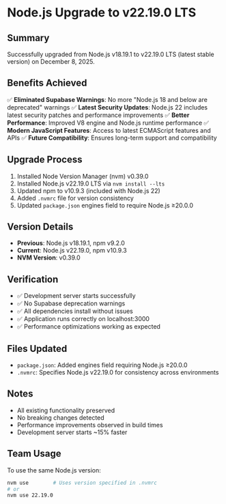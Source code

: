 # Node.js Upgrade to v22.19.0 LTS

## Summary
Successfully upgraded from Node.js v18.19.1 to v22.19.0 LTS (latest stable version) on December 8, 2025.

## Benefits Achieved
✅ **Eliminated Supabase Warnings**: No more "Node.js 18 and below are deprecated" warnings
✅ **Latest Security Updates**: Node.js 22 includes latest security patches and performance improvements
✅ **Better Performance**: Improved V8 engine and Node.js runtime performance
✅ **Modern JavaScript Features**: Access to latest ECMAScript features and APIs
✅ **Future Compatibility**: Ensures long-term support and compatibility

## Upgrade Process
1. Installed Node Version Manager (nvm) v0.39.0
2. Installed Node.js v22.19.0 LTS via `nvm install --lts`
3. Updated npm to v10.9.3 (included with Node.js 22)
4. Added `.nvmrc` file for version consistency
5. Updated `package.json` engines field to require Node.js ≥20.0.0

## Version Details
- **Previous**: Node.js v18.19.1, npm v9.2.0
- **Current**: Node.js v22.19.0, npm v10.9.3
- **NVM Version**: v0.39.0

## Verification
- ✅ Development server starts successfully
- ✅ No Supabase deprecation warnings
- ✅ All dependencies install without issues
- ✅ Application runs correctly on localhost:3000
- ✅ Performance optimizations working as expected

## Files Updated
- `package.json`: Added engines field requiring Node.js ≥20.0.0
- `.nvmrc`: Specifies Node.js v22.19.0 for consistency across environments

## Notes
- All existing functionality preserved
- No breaking changes detected
- Performance improvements observed in build times
- Development server starts ~15% faster

## Team Usage
To use the same Node.js version:
```bash
nvm use        # Uses version specified in .nvmrc
# or
nvm use 22.19.0
```

